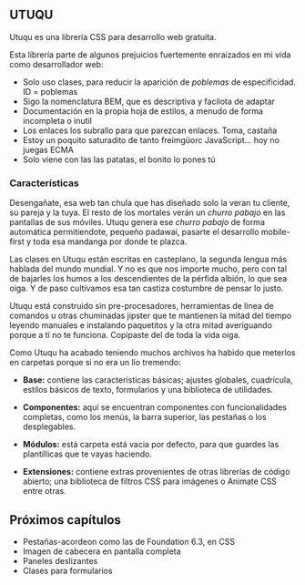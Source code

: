 UTUQU
-----
Utuqu es una librería CSS para desarrollo web gratuita.

Esta librería parte de algunos prejuicios fuertemente enraizados en mi vida como desarrollador web:

  * Solo uso clases, para reducir la aparición de _poblemas_ de especificidad. ID = poblemas
  * Sigo la nomenclatura BEM, que es descriptiva y facilota de adaptar
  * Documentación en la propia hoja de estilos, a menudo de forma incompleta o inutil
  * Los enlaces los subrallo para que parezcan enlaces. Toma, castaña
  * Estoy un poquito saturadito de tanto freimgüorc JavaScript... hoy no juegas ECMA
  * Solo viene con las las patatas, el bonito lo pones tú

### Características
Desengañate, esa web tan chula que has diseñado solo la veran tu cliente, su pareja y la tuya. El resto de los mortales verán un _churro pabajo_ en las pantallas de sus móviles. Utuqu genera ese _churro pabajo_ de forma automática permitiendote, pequeño padawai, pasarte el desarrollo mobile-first y toda esa mandanga por donde te plazca.

Las clases en Utuqu están escritas en casteplano, la segunda lengua más hablada del mundo mundial. Y no es que nos importe mucho, pero con tal de bajarles los humos a los descendientes de la pérfida albión, lo que sea oiga. Y de paso cultivamos esa tan castiza costumbre de pensar lo justo.

Utuqu está construido sin pre-procesadores, herramientas de linea de comandos u otras chuminadas jipster que te mantienen la mitad del tiempo leyendo manuales e instalando paquetitos y la otra mitad averiguando porque a tí no te funciona. Copipaste del de toda la vida oiga.

Como Utuqu ha acabado teniendo muchos archivos ha habido que meterlos en carpetas porque si no era un lio tremendo:

 * __Base:__ contiene las características básicas; ajustes globales, cuadrícula, estilos básicos de texto, formularios y una biblioteca de utilidades.

 * __Componentes:__ aquí se encuentran componentes con funcionalidades completas, como los menús, la barra superior, las pestañas o los desplegables.

 * __Módulos:__ está carpeta está vacia por defecto, para que guardes las plantillicas que te vayas haciendo.

 * __Extensiones:__ contiene extras provenientes de otras librerías de código abierto; una biblioteca de filtros CSS para imágenes o Animate CSS entre otras.

 ## Próximos capítulos
 - Pestañas-acordeon como las de Foundation 6.3, en CSS
 - Imagen de cabecera en pantalla completa
 - Paneles deslizantes
 - Clases para formularios
